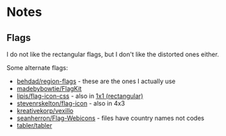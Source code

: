 # Notes


## Flags

I do not like the rectangular flags, but I don't like the distorted ones either.

Some alternate flags:

* [behdad/region-flags](https://github.com/behdad/region-flags/tree/gh-pages/svg) - these are the ones I actually use
* [madebybowtie/FlagKit](https://github.com/madebybowtie/FlagKit/tree/master/Assets/SVG)
* [lipis/flag-icon-css](https://github.com/lipis/flag-icon-css/tree/master/flags/4x3) - also in [1x1 (rectangular)](https://github.com/lipis/flag-icon-css/tree/master/flags/1x1)
* [stevenrskelton/flag-icon](https://github.com/stevenrskelton/flag-icon/tree/master/svg/country-squared) - also in 4x3
* [kreativekorp/vexillo](https://github.com/kreativekorp/vexillo/tree/master/artwork/vexillo/sma360)
* [seanherron/Flag-Webicons](https://github.com/seanherron/Flag-Webicons/tree/master/flags) - files have country names not codes
* [tabler/tabler](https://github.com/tabler/tabler/tree/master/src/assets/images/flags)
